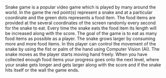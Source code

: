 Snake game is a popular video game which is played by many around the world. In the  game the red point(s) represent a snake and at a particular coordinate and the green dots represents a food item. The food items are provided at the several coordinates of the screen randomly every second for the snake to eat. Every time the snake eats the food item its length will be increased along with the score. The goal of the game is to eat as many food items as possible as a player. The snake grows larger by consuming more and more food items. In this player can control the movement of the snake by using the fist or palm of the hand using Computer Vision (AI). The snake moves as the player starts moving hand freely. When you have collected enough food items your progress goes onto the next level, where your snake gets longer and gets larger along with the score and if the snake hits itself or the wall the game ends.
